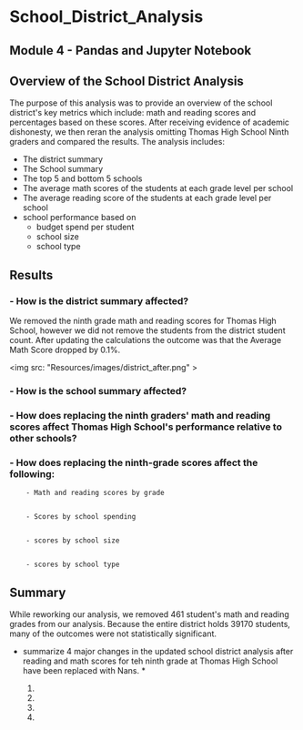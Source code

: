 # School_District_Analysis
## Module 4 - Pandas and Jupyter Notebook


## Overview of the School District Analysis
The purpose of this analysis was to provide an overview of the school district's key metrics which include: math and reading scores and percentages based on these scores. After receiving evidence of academic dishonesty, we then reran the analysis omitting Thomas High School Ninth graders and compared the results.
The analysis includes:
- The district summary
- The School summary
- The top 5 and bottom 5 schools
- The average math scores of the students at each grade level per school
- The average reading score of the students at each grade level per school
- school performance based on 
    - budget spend per student
    - school size
    - school type


## Results


### - How is the district summary affected?
We removed the ninth grade math and reading scores for Thomas High School, however we did not remove the students from the district student count. After updating the calculations the outcome was that the Average Math Score dropped by 0.1%.

<img src: "Resources/images/district_after.png" ></img>

### - How is the school summary affected?

### - How does replacing the ninth graders' math and reading scores affect Thomas High School's performance relative to other schools?

### - How does replacing the ninth-grade scores affect the following:
        - Math and reading scores by grade
        
        
        - Scores by school spending 
        
        
        - scores by school size
        
        
        - scores by school type


## Summary

While reworking our analysis, we removed 461 student's math and reading grades from our analysis. Because the entire district holds 39170 students, many of the outcomes were not statistically significant.

* summarize 4 major changes in the updated school district analysis after reading and math scores for teh ninth grade at Thomas High School have been replaced with Nans. *

    1.
    2.
    3.
    4.
